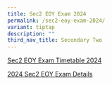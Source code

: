 ```yaml
---
title: Sec2 EOY Exam 2024
permalink: /sec2-eoy-exam-2024/
variant: tiptap
description: ""
third_nav_title: Secondary Two
---
```

<p><a href="/files/Exam Timetable 2024/2024_NSS_End_of_Year_Exam_Timetable__Sec2.pdf" rel="noopener nofollow" target="_blank">Sec2 EOY Exam Timetable 2024</a>
</p>
<p><a href="https://for.edu.sg/2024-nss-t4eye-s2" rel="noopener nofollow" target="_blank">2024 Sec2 EOY Exam Details</a>
</p>